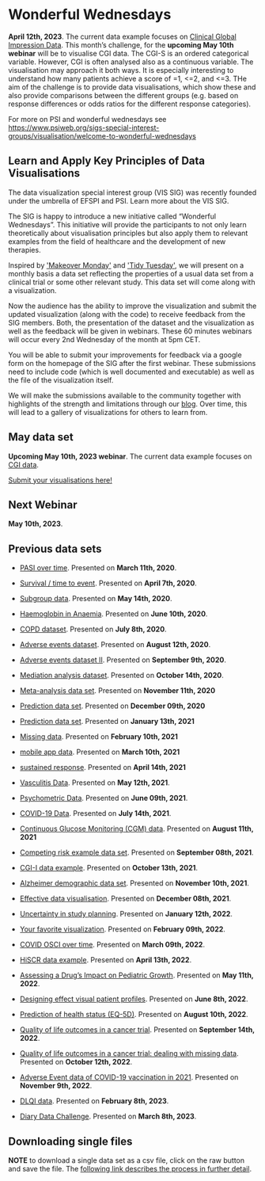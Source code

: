 # Wonderful Wednesdays

**April 12th, 2023**. The current data example focuses on [Clinical Global Impression Data](https://github.com/VIS-SIG/Wonderful-Wednesdays/tree/master/data/2023/2023-05-10). This month’s challenge, for the **upcoming May 10th webinar** will be to visualise CGI data. The CGI-S is an ordered categorical variable. However, CGI is often analysed also as a continuous variable. The visualisation may approach it both ways. It is especially interesting to understand how many patients achieve a score of =1, <=2, and <=3. THe aim of the challenge is to provide data visualisations, which show these and also provide comparisons between the different groups (e.g. based on response differences or odds ratios for the different response categories).

For more on PSI and wonderful wednesdays see https://www.psiweb.org/sigs-special-interest-groups/visualisation/welcome-to-wonderful-wednesdays

## Learn and Apply Key Principles of Data Visualisations
The data visualization special interest group (VIS SIG) was recently founded under the umbrella of EFSPI and PSI. Learn more about the VIS SIG.

The SIG is happy to introduce a new initiative called “Wonderful Wednesdays”. This initiative will provide the participants to not only learn theoretically about visualisation principles but also apply them to relevant examples from the field of healthcare and the development of new therapies. 

Inspired by ['Makeover Monday'](https://www.makeovermonday.co.uk/) and ['Tidy Tuesday'](https://github.com/rfordatascience/tidytuesday), we will present on a monthly basis a data set reflecting the properties of a usual data set from a clinical trial or some other relevant study. This data set will come along with a visualization. 

Now the audience has the ability to improve the visualization and submit the updated visualization (along with the code) to receive feedback from the SIG members. Both, the presentation of the dataset and the visualization as well as the feedback will be given in webinars. These 60 minutes webinars will occur every 2nd Wednesday of the month at 5pm CET. 

You will be able to submit your improvements for feedback via a google form on the homepage of the SIG after the first webinar. These submissions need to include code (which is well documented and executable) as well as the file of the visualization itself.

We will make the submissions available to the community together with highlights of the strength and limitations through our [blog](https://vis-sig.github.io/blog/). Over time, this will lead to a gallery of visualizations for others to learn from.


## May data set

**Upcoming May 10th, 2023 webinar**. The current data example focuses on [CGI data](https://github.com/VIS-SIG/Wonderful-Wednesdays/tree/master/data/2023/2023-05-10). 

[Submit your visualisations here!](https://docs.google.com/forms/d/e/1FAIpQLSdNAaiuUAD89LAdQm5KNnLWs-MjqA4pzX2VHAwN7iqwoKpi-Q/viewform)

## Next Webinar

**May 10th, 2023**.

## Previous data sets 

* [PASI over time](https://github.com/VIS-SIG/Wonderful-Wednesdays/tree/master/data/2020/2020-03-11). Presented on **March 11th, 2020**. 

* [Survival / time to event](https://github.com/VIS-SIG/Wonderful-Wednesdays/tree/master/data/2020/2020-04-08). Presented on **April 7th, 2020**. 

* [Subgroup data](https://github.com/VIS-SIG/Wonderful-Wednesdays/tree/master/data/2020/2020-05-13). Presented on **May 14th, 2020**. 

* [Haemoglobin in Anaemia](https://github.com/VIS-SIG/Wonderful-Wednesdays/tree/master/data/2020/2020-06-10). Presented on **June 10th, 2020**. 

* [COPD dataset](https://github.com/VIS-SIG/Wonderful-Wednesdays/tree/master/data/2020/2020-07-08). Presented on **July 8th, 2020**.  

* [Adverse events dataset](https://github.com/VIS-SIG/Wonderful-Wednesdays/tree/master/data/2020/2020-08-12). Presented on **August 12th, 2020**.

* [Adverse events dataset II](https://github.com/VIS-SIG/Wonderful-Wednesdays/tree/master/data/2020/2020-09-09).  Presented on **September 9th, 2020**.

* [Mediation analysis dataset](https://github.com/VIS-SIG/Wonderful-Wednesdays/tree/master/data/2020/2020-10-14).  Presented on **October 14th, 2020**.

* [Meta-analysis data set](https://github.com/VIS-SIG/Wonderful-Wednesdays/tree/master/data/2020/2020-11-11). Presented on **November 11th, 2020**

* [Prediction data set](https://github.com/VIS-SIG/Wonderful-Wednesdays/tree/master/data/2020/2020-12-09). Presented on **December 09th, 2020**

* [Prediction data set](https://github.com/VIS-SIG/Wonderful-Wednesdays/tree/master/data/2021/2021-01-13). Presented on **January 13th, 2021**

* [Missing data](https://github.com/VIS-SIG/Wonderful-Wednesdays/tree/master/data/2021/2021-02-10). Presented on **February 10th, 2021**

* [mobile app data](https://github.com/VIS-SIG/Wonderful-Wednesdays/tree/master/data/2021/2021-03-10). Presented on **March 10th, 2021**

* [sustained response](https://github.com/VIS-SIG/Wonderful-Wednesdays/tree/master/data/2021/2021-04-14). Presented on **April 14th, 2021**

* [Vasculitis Data](https://github.com/VIS-SIG/Wonderful-Wednesdays/tree/master/data/2021/2021-05-12). Presented on **May 12th, 2021**.

* [Psychometric Data](https://github.com/VIS-SIG/Wonderful-Wednesdays/tree/master/data/2021/2021-06-09). Presented on **June 09th, 2021**.

* [COVID-19 Data](https://github.com/VIS-SIG/Wonderful-Wednesdays/tree/master/data/2021/2021-07-14). Presented on **July 14th, 2021**.

* [Continuous Glucose Monitoring (CGM) data](https://github.com/VIS-SIG/Wonderful-Wednesdays/tree/master/data/2021/2021-08-11). Presented on **August 11th, 2021**

* [Competing risk example data set](https://github.com/VIS-SIG/Wonderful-Wednesdays/tree/master/data/2021/2021-09-08). Presented on **September 08th, 2021**.

* [CGI-I data example](https://github.com/VIS-SIG/Wonderful-Wednesdays/tree/master/data/2021/2021-10-13). Presented on **October 13th, 2021**.

* [Alzheimer demographic data set](https://github.com/VIS-SIG/Wonderful-Wednesdays/tree/master/data/2021/2021-11-10). Presented on **November 10th, 2021**.

* [Effective data visualisation](https://github.com/VIS-SIG/Wonderful-Wednesdays/tree/master/data/2021/2021-12-08). Presented on **December 08th, 2021**.

* [Uncertainty in study planning](https://github.com/VIS-SIG/Wonderful-Wednesdays/tree/master/data/2022/2022-01-12). Presented on **January 12th, 2022**.

* [Your favorite visualization](https://github.com/VIS-SIG/Wonderful-Wednesdays/tree/master/data/2022/2022-02-09). Presented on **February 09th, 2022**.

* [COVID OSCI over time](https://github.com/VIS-SIG/Wonderful-Wednesdays/tree/master/data/2022/2022-03-09). Presented on **March 09th, 2022**.

* [HiSCR data example](https://github.com/VIS-SIG/Wonderful-Wednesdays/tree/master/data/2022/2022-04-13). Presented on **April 13th, 2022**.

* [Assessing a Drug’s Impact on Pediatric Growth](https://github.com/VIS-SIG/Wonderful-Wednesdays/tree/master/data/2022/2022-05-11). Presented on **May 11th, 2022**.

* [Designing effect visual patient profiles](https://github.com/VIS-SIG/Wonderful-Wednesdays/tree/master/data/2022/2022-06-08). Presented on **June 8th, 2022**.  

* [Prediction of health status (EQ-5D)](https://github.com/VIS-SIG/Wonderful-Wednesdays/tree/master/data/2022/2022-08-10). Presented on **August 10th, 2022**.

* [Quality of life outcomes in a cancer trial](https://github.com/VIS-SIG/Wonderful-Wednesdays/tree/master/data/2022/2022-09-14). Presented on **September 14th, 2022**.

* [Quality of life outcomes in a cancer trial: dealing with missing data](https://github.com/VIS-SIG/Wonderful-Wednesdays/tree/master/data/2022/2022-10-12). Presented on **October 12th, 2022**.

* [Adverse Event data of COVID-19 vaccination in 2021](https://github.com/VIS-SIG/Wonderful-Wednesdays/tree/master/data/2022/2022-11-09). Presented on **November 9th, 2022**.

* [DLQI data](https://github.com/VIS-SIG/Wonderful-Wednesdays/tree/master/data/2023/2023-02-08). Presented on **February 8th, 2023**.

* [Diary Data Challenge](https://github.com/VIS-SIG/Wonderful-Wednesdays/tree/master/data/2023/2023-02-08). Presented on **March 8th, 2023**.


## Downloading single files

**NOTE** to download a single data set as a csv file, click on the raw button and save the file. The [following link describes the process in further detail](https://stackoverflow.com/questions/4604663/download-single-files-from-github).
